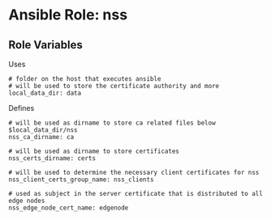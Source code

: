 Ansible Role: nss
=================

Role Variables
--------------

Uses

```
# folder on the host that executes ansible
# will be used to store the certificate authority and more
local_data_dir: data
```

Defines

```
# will be used as dirname to store ca related files below $local_data_dir/nss
nss_ca_dirname: ca

# will be used as dirname to store certificates
nss_certs_dirname: certs

# will be used to determine the necessary client certificates for nss
nss_client_certs_group_name: nss_clients

# used as subject in the server certificate that is distributed to all edge nodes
nss_edge_node_cert_name: edgenode
```
